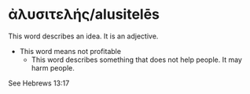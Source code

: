 # ἀλυσιτελής/alusitelēs
This word describes an idea. It is an adjective.
* This word means not profitable
    * This word describes something that does not help people. It may harm people.

See Hebrews 13:17
